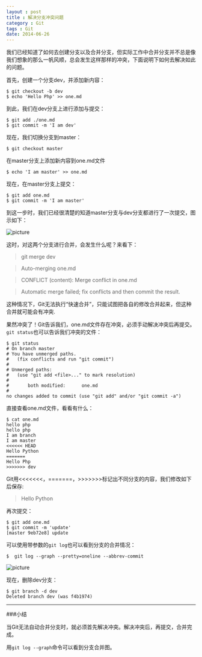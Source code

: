 ```yaml
---
layout : post
title : 解决分支冲突问题
category : Git
tags : Git
date: 2014-06-26
---
```

我们已经知道了如何去创建分支以及合并分支，但实际工作中合并分支并不总是像我们想象的那么一帆风顺，总会发生这样那样的冲突，下面说明下如何去解决如此的问题。

首先，创建一个分支dev，并添加新内容：
	
	$ git checkout -b dev
	$ echo 'Hello Php' >> one.md

到此，我们在dev分支上进行添加与提交：

	$ git add ./one.md
	$ git commit -m 'I am dev'

<!--more-->

现在，我们切换分支到master：

	$ git checkout master

在master分支上添加新内容到one.md文件

	$ echo 'I am master' >> one.md

现在，在master分支上提交：

	$ git add one.md
	$ git commit -m 'I am master'

到这一步时，我们已经很清楚的知道master分支与dev分支都进行了一次提交，图示如下：

![picture](http://ww1.sinaimg.cn/mw690/bd5a4d63gw1ehrtiazeufj20br06x3yl.jpg)

这时，对这两个分支进行合并，会发生什么呢？来看下：

>git merge dev

>Auto-merging one.md

>CONFLICT (content): Merge conflict in one.md

>Automatic merge failed; fix conflicts and then commit the result.

这种情况下，Git无法执行“快速合并”，只能试图把各自的修改合并起来，但这种合并就可能会有冲突.

果然冲突了！Git告诉我们，one.md文件存在冲突，必须手动解决冲突后再提交。`git status`也可以告诉我们冲突的文件：

	$ git status
	# On branch master
	# You have unmerged paths.
	#   (fix conflicts and run "git commit")
	#
	# Unmerged paths:
	#   (use "git add <file>..." to mark resolution)
	#
	#       both modified:      one.md
	#
	no changes added to commit (use "git add" and/or "git commit -a")

直接查看one.md文件，看看有什么：

	$ cat one.md
	hello php
	hello php
	I am branch
	I am master
	<<<<<< HEAD
	Hello Python
	=======
	Hello Php
	>>>>>>> dev

Git用<<<<<<<，=======，>>>>>>>标记出不同分支的内容，我们修改如下后保存:

>Hello Python

再次提交：

	$ git add one.md
	$ git commit -m 'update'
	[master 9eb72e8] update

可以使用带参数的`git log`也可以看到分支的合并情况：

	$  git log --graph --pretty=oneline --abbrev-commit

![picture](http://ww2.sinaimg.cn/mw690/bd5a4d63gw1ehrt4j4i4qj205v04yaac.jpg)

现在，删除dev分支：

	$ git branch -d dev
	Deleted branch dev (was f4b1974)

---

###小结
	
当Git无法自动合并分支时，就必须首先解决冲突。解决冲突后，再提交，合并完成。

用`git log --graph`命令可以看到分支合并图。




